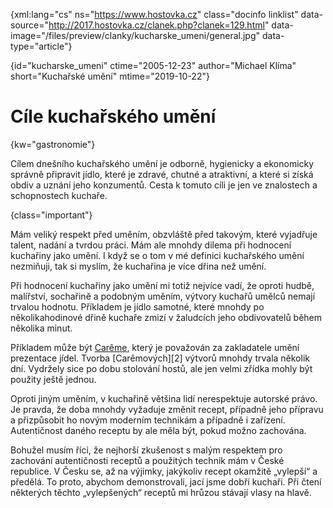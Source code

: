 
{xml:lang="cs" ns="https://www.hostovka.cz" class="docinfo linklist" data-source="http://2017.hostovka.cz/clanek.php?clanek=129.html" data-image="/files/preview/clanky/kucharske_umeni/general.jpg" data-type="article"}

{id="kucharske_umeni" ctime="2005-12-23" author="Michael Klíma" short="Kuchařské umění" mtime="2019-10-22"}

# Cíle kuchařského umění

{kw="gastronomie"}

Cílem dnešního kuchařského umění je odborně, hygienicky a ekonomicky správně připravit jídlo, které je zdravé, chutné a atraktivní, a které si získá obdiv a uznání jeho konzumentů. Cesta k tomuto cíli je jen ve znalostech a schopnostech kuchaře.

{class="important"}

Mám veliký respekt před uměním, obzvláště před takovým, které vyjadřuje talent, nadání a tvrdou práci. Mám ale mnohdy dilema při hodnocení kuchařiny jako umění. I když se o tom v mé definici kuchařského umění nezmiňuji, tak si myslím, že kuchařina je více dřina než umění.

Při hodnocení kuchařiny jako umění mi totiž nejvíce vadí, že oproti hudbě, malířství, sochařině a podobným uměním, výtvory kuchařů umělců nemají trvalou hodnotu. Příkladem je jídlo samotné, které mnohdy po několikahodinové dřině kuchaře zmizí v žaludcích jeho obdivovatelů během několika minut.

Příkladem může být [Carême][1], který je považován za zakladatele umění prezentace jídel. Tvorba [Carêmových][2] výtvorů mnohdy trvala několik dní. Vydržely sice po dobu stolování hostů, ale jen velmi zřídka mohly být použity ještě jednou.

Oproti jiným uměním, v kuchařině většina lidí nerespektuje autorské právo. Je pravda, že doba mnohdy vyžaduje změnit recept, případně jeho přípravu a přizpůsobit ho novým moderním technikám a případně i zařízení. Autentičnost daného receptu by ale měla být, pokud možno zachována.

Bohužel musím říci, že nejhorší zkušenost s malým respektem pro zachování autentičnosti receptů a použitých technik mám v České republice. V Česku se, až na výjimky, jakýkoliv recept okamžitě „vylepší“ a předělá. To proto, abychom demonstrovali, jací jsme dobří kuchaři. Při čtení některých těchto „vylepšených“ receptů mi hrůzou stávají vlasy na hlavě.

 [1]: /careme

